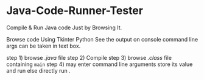 # Java-Code-Runner-Tester

Compile & Run Java code Just by Browsing It.

Browse code Using Tkinter Python See the output on console command line args can be taken in text box.


step 1) browse *.java* file 
step 2) Compile
step 3) browse *.class* file containing ```main```
step 4) may enter command line arguments store its value and run else directly run .